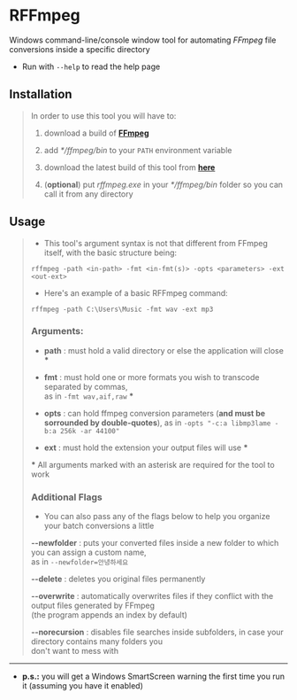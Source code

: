 # RFFmpeg

Windows command-line/console window tool for automating *FFmpeg* file conversions inside a specific directory

- Run with `--help` to read the help page



## Installation
 
> In order to use this tool you will have to:
> 
> 1. download a build of [**FFmpeg**](https://ffmpeg.org/download.html)
> 
> 2. add _*/ffmpeg/bin_ to your `PATH` environment variable
> 
> 3. download the latest build of this tool from [**here**](https://github.com/cyanide0081/rffmpeg/releases)
> 
> 4. (**optional**) put *rffmpeg.exe* in your _*/ffmpeg/bin_ folder so you can call it from any directory



## Usage

> - This tool's argument syntax is not that different from FFmpeg itself, with the basic structure being:
> 
> `rffmpeg -path <in-path> -fmt <in-fmt(s)> -opts <parameters> -ext <out-ext>`
>
> - Here's an example of a basic RFFmpeg command:
>
> `rffmpeg -path C:\Users\Music -fmt wav -ext mp3`
>
> ### Arguments:
>
> - **path** : must hold a valid directory or else the application will close __*__
>
> - **fmt**  : must hold one or more formats you wish to transcode separated by commas,  
>              as in `-fmt wav,aif,raw` __*__
>
> - **opts** : can hold ffmpeg conversion parameters (**and must be sorrounded by double-quotes**),
>              as in `-opts "-c:a libmp3lame -b:a 256k -ar 44100"` 
>
> - **ext**  : must hold the extension your output files will use __*__
>
> __*__ All arguments marked with an asterisk are required for the tool to work
>
> ### Additional Flags
>
> - You can also pass any of the flags below to help you organize your batch conversions a little
>
> **--newfolder**   : puts your converted files inside a new folder to which you can assign a custom name,  
>                     as in `--newfolder=안녕하세요`
>
> **--delete**      : deletes you original files permanently
>
> **--overwrite**   : automatically overwrites files if they conflict with the output files generated by FFmpeg  
>                     (the program appends an index by default)
>
> **--norecursion** : disables file searches inside subfolders, in case your directory contains many folders you  
>                     don't want to mess with

****************************************************************************************************************

 - **p.s.:** you will get a Windows SmartScreen warning the first time you run it (assuming you have it enabled) 